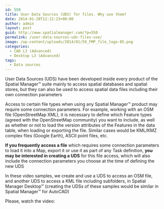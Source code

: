 ```yaml
---
id: 550
title: User Data Sources (UDS) for files. Why use them?
date: 2014-01-28T12:12:23+00:00
author: admin
layout: post
guid: http://www.spatialmanager.com/?p=550
permalink: /user-data-sources-uds-files-use/
image: /wp-content/uploads/2014/01/59_FMP_file_logo-85.png
categories:
  - CAD L3 (Advanced)
  - Desktop L3 (Advanced)
tags:
  - Data sources
---
```

User Data Sources (UDS) have been developed inside every product of the Spatial Manager™ suite mainly to access spatial databases and spatial stores, but they can also be used to access spatial data files including their own connection parameters<!--more-->

Access to certain file types when using any Spatial Manager™ product may require some connection parameters. For example, working with an OSM file (OpenStreetMap XML), it is necessary to define which Feature types (agreed with the OpenStreetMap community) you want to include, as well as whether or not to load the version attributes of the Features in the data table, when loading or exporting the file. Similar cases would be KML/KMZ complex files (Google Earth), ASCII point files, etc.

**If you frequently access a file** which requires some connection parameters to load it into a Map, export it or use it as part of any Task definition, **you may be interested in creating a UDS** for this file access, which will also include the connection parameters you choose at the time of defining the new UDS

In these video samples, we create and use a UDS to access an OSM file, and another UDS to access a KML file including subfolders, in Spatial Manager Desktop™ (creating the UDSs of these samples would be similar in Spatial Manager™ for AutoCAD)

Please, watch the video: